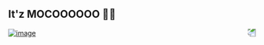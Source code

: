 ## It'z MOCOOOOOO 💖✨ 
<a href="https://github.com/SiddhantManze" title="Github">![image](https://user-images.githubusercontent.com/78675340/136181128-bdd8d8de-2235-4ecf-bc14-51e72d83b99f.png)
</a>
<img align="right" style="transform: rotate(180deg);" src="![image](https://user-images.githubusercontent.com/78675340/136182077-09140525-1c2f-4997-8b61-86d23b853a6d.png)
">
